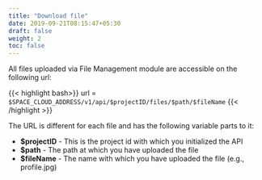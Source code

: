 ```yaml
---
title: "Download file"
date: 2019-09-21T08:15:47+05:30
draft: false
weight: 2
toc: false
---
```


All files uploaded via File Management module are accessible on the following url:

{{< highlight bash>}}
url = `$SPACE_CLOUD_ADDRESS/v1/api/$projectID/files/$path/$fileName`
{{< /highlight >}}

The URL is different for each file and has the following variable parts to it:

- **$projectID** - This is the project id with which you initialized the API
- **$path** - The path at which you have uploaded the file
- **$fileName** - The name with which you have uploaded the file (e.g., profile.jpg)